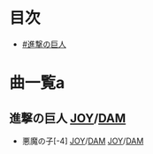# 目次
- [#進撃の巨人](#進撃の巨人)

# 曲一覧a
## 進撃の巨人 [JOY](https://www.joysound.com/web/search/cross?keyword=進撃の巨人)/[DAM](https://www.clubdam.com/karaokesearch/?keyword=進撃の巨人)
- 悪魔の子[-4] [JOY](https://www.joysound.com/web/search/cross?keyword=悪魔の子)/[DAM](https://www.clubdam.com/karaokesearch/?keyword=悪魔の子) [JOY](intent://navigation?naviGrpId=908004&view=songDetails&acfm=songdetail_navi_app#Intent;scheme=xgi-js-spnavi;package=jp.co.xing.spnavi;end)/[DAM](intent://reserve/?reqno=134314#Intent;scheme=denmoku;package=jp.co.dkkaraoke.denmokumini01;end)
